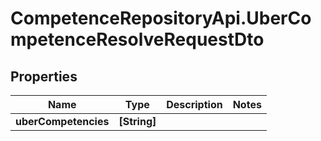 # CompetenceRepositoryApi.UberCompetenceResolveRequestDto

## Properties
Name | Type | Description | Notes
------------ | ------------- | ------------- | -------------
**uberCompetencies** | **[String]** |  | 
